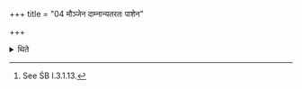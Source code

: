 +++
title = "04 मौञ्जेन दाम्नान्यतरतः पाशेन"

+++

<details><summary>थिते</summary>

4. (He girds her) by means of (girdle) made out of a string of Muñja-grass having a noose at one end or with a yoke-halter,[^1] under the lower garment.  

[^1]: See ŚB I.3.1.13.
</details>
